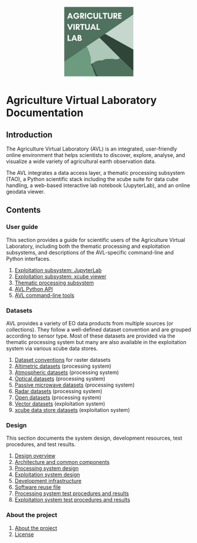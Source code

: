 <p align="center">
    <img src="img/avl-logo.jpg" alt="AVL Logo" style="height: 200px; width:200px;"/>
</p>

# Agriculture Virtual Laboratory Documentation

## Introduction

The Agriculture Virtual Laboratory (AVL) is an integrated, user-friendly online
environment that helps scientists to discover, explore, analyse, and visualize a
wide variety of agricultural earth observation data.

The AVL integrates a data access layer, a thematic processing subsystem (TAO), a
Python scientific stack including the xcube suite for data cube handling, a
web-based interactive lab notebook (JupyterLab), and an online geodata viewer.

## Contents

### User guide

This section provides a guide for scientific users of the Agriculture Virtual
Laboratory, including both the thematic processing and exploitation subsystems,
and descriptions of the AVL-specific command-line and Python interfaces.

1.  [Exploitation subsystem: JupyterLab](guide/exploitation/jupyter.md)
2.  [Exploitation subsystem: xcube viewer](guide/exploitation/viewer.md) <!-- 3. [Exploitation subsystem: xcube catalogue](guide/exploitation/catalogue.md) -->
3.  [Thematic processing subsystem](guide/processing/index.md)
4.  [AVL Python API](api/avl/)
5.  [AVL command-line tools](guide/tools.md)

### Datasets

AVL provides a variety of EO data products from multiple sources (or
collections). They follow a well-defined dataset convention and are grouped
according to sensor type. Most of these datasets are provided via the
thematic processing system but many are also available in the exploitation
system via various xcube data stores.

1.  [Dataset conventions](datasets/conventions.md) for raster datasets
2.  [Altimetric datasets](datasets/altimetric.md) (processing system)
3.  [Atmospheric datasets](datasets/atmospheric.md) (processing system)
4.  [Optical datasets](datasets/optical.md) (processing system)
5.  [Passive microwave datasets](datasets/passive_microwave.md)
    (processing system)
6.  [Radar datasets](datasets/radar.md) (processing system)
7.  [Open datasets](datasets/open_datasets.md) (processing system) 
8.  [Vector datasets](datasets/vector.md) (exploitation system)
9.  [xcube data store datasets](datasets/xcube.md) (exploitation system) 

### Design

This section documents the system design, development resources, test
procedures, and test results.

1.  [Design overview](design/index.md)
2.  [Architecture and common components](design/common.md)
3.  [Processing system design](design/processing/index.md)
4.  [Exploitation system design](design/exploitation/index.md)
5.  [Development infrastructure](design/development.md)
6.  [Software reuse file](design/reuse.md)
7.  [Processing system test procedures and results](design/testing/processing.md)
8.  [Exploitation system test procedures and results](design/testing/exploitation.md)

### About the project

1.  [About the project](about/index.md)
2.  [License](about/license.md)

